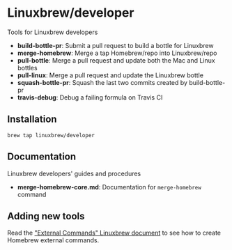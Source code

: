 # Linuxbrew/developer

Tools for Linuxbrew developers

+ **build-bottle-pr**: Submit a pull request to build a bottle for Linuxbrew
+ **merge-homebrew**: Merge a tap Homebrew/repo into Linuxbrew/repo
+ **pull-bottle**: Merge a pull request and update both the Mac and Linux bottles
+ **pull-linux**: Merge a pull request and update the Linuxbrew bottle
+ **squash-bottle-pr**: Squash the last two commits created by build-bottle-pr
+ **travis-debug**: Debug a failing formula on Travis CI

## Installation

```
brew tap linuxbrew/developer
```

## Documentation

Linuxbrew developers' guides and procedures

+ **merge-homebrew-core.md**: Documentation for `merge-homebrew` command

## Adding new tools

Read the ["External Commands" Linuxbrew document](https://github.com/Linuxbrew/brew/blob/master/docs/External-Commands.md) to see how to create Homebrew external commands.
